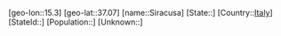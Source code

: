 ﻿---
location: [37.07,15.3]
type: City
tags:
- geo/City


SpocWebEntityId: 34291
isDeleted: false
confidential: public

---
[geo-lon::15.3]
[geo-lat::37.07]
[name::Siracusa]
[State::]
[Country::[Italy](geo/Continent/Europe/Italy.md)]
[StateId::]
[Population::]
[Unknown::]

